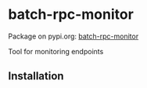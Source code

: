 # batch-rpc-monitor

Package on pypi.org: [batch-rpc-monitor](https://pypi.org/project/batch-rpc-monitor/) 


Tool for monitoring endpoints

## Installation

